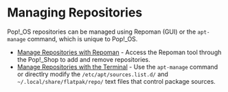 # Managing Repositories

Pop!\_OS repositories can be managed using Repoman (GUI) or the `apt-manage` command, which is unique to Pop!\_OS.

- [Manage Repositories with Repoman](manage-repos-repoman.md) - Access the Repoman tool through the Pop!\_Shop to add and remove repositories.
- [Manage Repositories with the Terminal](manage-repos-terminal.md) - Use the `apt-manage` command or directlry modify the `/etc/apt/sources.list.d/` and `~/.local/share/flatpak/repo/` text files that control package sources.
